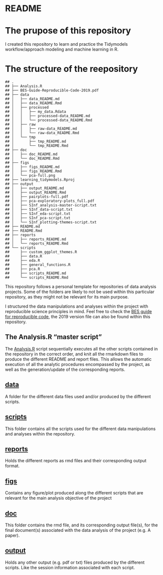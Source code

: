 README
================

# The prupose of this repository

I created this repository to learn and practice the Tidymodels
workflow/approach modeling and machine learning in R.

# The structure of the reepository

    ## .
    ## ├── Analysis.R
    ## ├── BES-Guide-Reproducible-Code-2019.pdf
    ## ├── data
    ## │   ├── data_README.md
    ## │   ├── data_README.Rmd
    ## │   ├── processed
    ## │   │   ├── my_data.Rdata
    ## │   │   ├── processed-data_README.md
    ## │   │   └── processed-data_README.Rmd
    ## │   ├── raw
    ## │   │   ├── raw-data_README.md
    ## │   │   └── raw-data_README.Rmd
    ## │   └── tmp
    ## │       ├── tmp_README.md
    ## │       └── tmp_README.Rmd
    ## ├── doc
    ## │   ├── doc_README.md
    ## │   └── doc_README.Rmd
    ## ├── figs
    ## │   ├── figs_README.md
    ## │   ├── figs_README.Rmd
    ## │   └── pca-full.png
    ## ├── learning_tidymodels.Rproj
    ## ├── output
    ## │   ├── output_README.md
    ## │   ├── output_README.Rmd
    ## │   ├── pairplots-full.pdf
    ## │   ├── pca-exploratory-plots_full.pdf
    ## │   ├── SInf_analysis-master-script.txt
    ## │   ├── SInf_data-script.txt
    ## │   ├── SInf_eda-script.txt
    ## │   ├── SInf_pca-script.txt
    ## │   └── SInf_plotting-themes-script.txt
    ## ├── README.md
    ## ├── README.Rmd
    ## ├── reports
    ## │   ├── reports_README.md
    ## │   └── reports_README.Rmd
    ## └── scripts
    ##     ├── custom_ggplot_themes.R
    ##     ├── data.R
    ##     ├── eda.R
    ##     ├── general_functions.R
    ##     ├── pca.R
    ##     ├── scripts_README.md
    ##     └── scripts_README.Rmd

This repository follows a personal template for repositories of data
analysis projects. Some of the folders are likely to not be used within
this particular repository, as they might not be relevant for its main
purpose.

I structured the data manipulations and analyses within the project with
reproducible science principles in mind. Feel free to check the [BES
guide for reproducible
code](https://www.britishecologicalsociety.org/wp-content/uploads/2019/06/BES-Guide-Reproducible-Code-2019.pdf?utm_source=web&utm_medium=web&utm_campaign=better_science),
the 2019 version file can also be found within this repository.

## The Analysis.R “master script”

The [Analysis.R](Analysis.R) script sequentially executes all the other
scripts contained in the repository in the correct order, and knit all
the rmarkdown files to produce the different README and report files.
This allows the automatic execution of all the analytic procedures
encompassed by the project, as well as the generation/update of the
corresponding reports.

## [data](data)

A folder for the different data files used and/or produced by the
different scripts.

## [scripts](scripts)

This folder contains all the scripts used for the different data
manipulations and analyses within the repository.

## [reports](reports)

Holds the different reports as rmd files and their corresponding output
format.

## [figs](figs)

Contains any figure/plot produced along the different scripts that are
relevant for the main analysis objective of the project

## [doc](doc)

This folder contains the rmd file, and its corresponding output file(s),
for the final document(s) associated with the data analysis of the
project (e.g. A paper).

## [output](output)

Holds any other output (e.g. pdf or txt) files produced by the different
scripts. Like the session information associated with each script.

